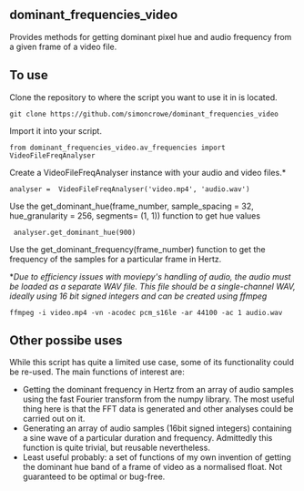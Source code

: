 ## dominant_frequencies_video
Provides methods for getting dominant pixel hue and audio frequency from a given frame of a video file.
## To use
Clone the repository to where the script you want to use it in is located. 

    git clone https://github.com/simoncrowe/dominant_frequencies_video

Import it into your script. 

    from dominant_frequencies_video.av_frequencies import VideoFileFreqAnalyser

Create a VideoFileFreqAnalyser instance with your audio and video files.* 

    analyser =  VideoFileFreqAnalyser('video.mp4', 'audio.wav')

Use the get_dominant_hue(frame_number, sample_spacing = 32, hue_granularity = 256, segments= (1, 1)) function to get hue values 

     analyser.get_dominant_hue(900)

Use the get_dominant_frequency(frame_number) function to get the frequency of the samples for a particular frame in Hertz.

*_Due to efficiency issues with moviepy's handling of audio, the audio must be loaded as a separate WAV file. This file should be a single-channel WAV, ideally using 16 bit signed integers and can be created using ffmpeg_

    ffmpeg -i video.mp4 -vn -acodec pcm_s16le -ar 44100 -ac 1 audio.wav

 ## Other possibe uses

While this script has quite a limited use case, some of its functionality could be re-used. The main functions of interest are:
- Getting the dominant frequency in Hertz from an array of audio samples using the fast Fourier transform from the numpy library. The most useful thing here is that the FFT data is generated and other analyses could be carried out on it.
- Generating an array of audio samples (16bit signed integers) containing a sine wave of a particular duration and frequency. Admittedly this function is quite trivial, but reusable nevertheless.
- Least useful probably: a set of functions of my own invention of getting the dominant hue band of a frame of video as a normalised float. Not guaranteed to be optimal or bug-free.
